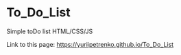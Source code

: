 # To_Do_List

Simple toDo list HTML/CSS/JS

Link to this page: https://yuriipetrenko.github.io/To_Do_List
